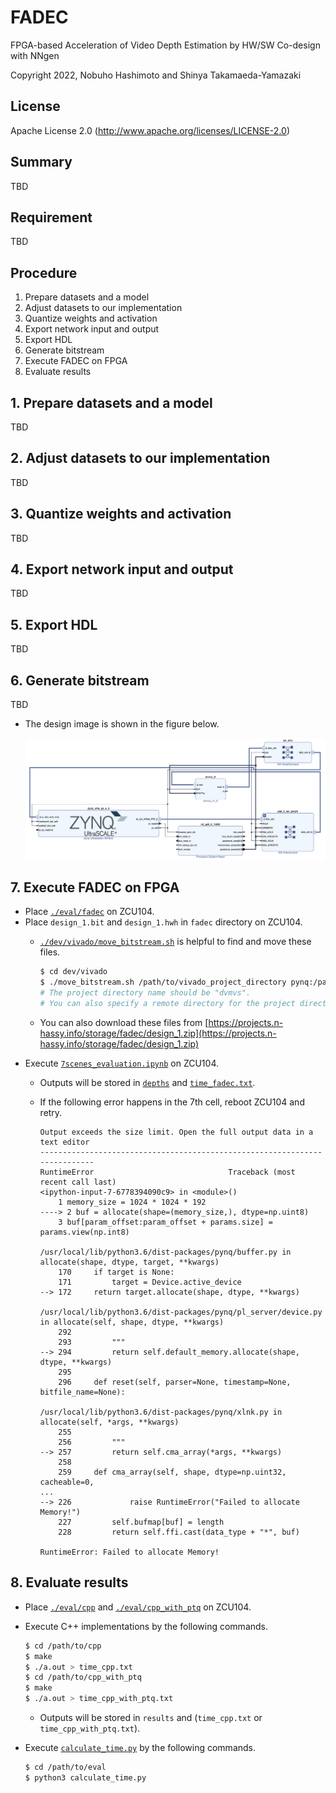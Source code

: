 # FADEC

FPGA-based Acceleration of Video Depth Estimation by HW/SW Co-design with NNgen

Copyright 2022, Nobuho Hashimoto and Shinya Takamaeda-Yamazaki


## License

Apache License 2.0 (http://www.apache.org/licenses/LICENSE-2.0)


## Summary

TBD


## Requirement

TBD


## Procedure

1. Prepare datasets and a model
1. Adjust datasets to our implementation
1. Quantize weights and activation
1. Export network input and output
1. Export HDL
1. Generate bitstream
1. Execute FADEC on FPGA
1. Evaluate results


## 1. Prepare datasets and a model

TBD


## 2. Adjust datasets to our implementation

TBD


## 3. Quantize weights and activation

TBD


## 4. Export network input and output

TBD


## 5. Export HDL

TBD


## 6. Generate bitstream

TBD

- The design image is shown in the figure below.

    ![design image](./img/design_1.png)


## 7. Execute FADEC on FPGA

- Place [`./eval/fadec`](./eval/fadec) on ZCU104.
- Place `design_1.bit` and `design_1.hwh` in `fadec` directory on ZCU104.
    - [`./dev/vivado/move_bitstream.sh`](./dev/vivado/move_bitstream.sh) is helpful to find and move these files.

        ```sh
        $ cd dev/vivado
        $ ./move_bitstream.sh /path/to/vivado_project_directory pynq:/path/to/fadec
        # The project directory name should be "dvmvs".
        # You can also specify a remote directory for the project directory.
        ```

    - You can also download these files from [https://projects.n-hassy.info/storage/fadec/design_1.zip](https://projects.n-hassy.info/storage/fadec/design_1.zip)
- Execute [`7scenes_evaluation.ipynb`](./eval/fadec/7scenes_evaluation.ipynb) on ZCU104.
    - Outputs will be stored in [`depths`](./eval/fadec/depths) and [`time_fadec.txt`](./eval/fadec/time_fadec.txt).
    - If the following error happens in the 7th cell, reboot ZCU104 and retry.

        ```
        Output exceeds the size limit. Open the full output data in a text editor
        ---------------------------------------------------------------------------
        RuntimeError                              Traceback (most recent call last)
        <ipython-input-7-6778394090c9> in <module>()
            1 memory_size = 1024 * 1024 * 192
        ----> 2 buf = allocate(shape=(memory_size,), dtype=np.uint8)
            3 buf[param_offset:param_offset + params.size] = params.view(np.int8)

        /usr/local/lib/python3.6/dist-packages/pynq/buffer.py in allocate(shape, dtype, target, **kwargs)
            170     if target is None:
            171         target = Device.active_device
        --> 172     return target.allocate(shape, dtype, **kwargs)

        /usr/local/lib/python3.6/dist-packages/pynq/pl_server/device.py in allocate(self, shape, dtype, **kwargs)
            292
            293         """
        --> 294         return self.default_memory.allocate(shape, dtype, **kwargs)
            295
            296     def reset(self, parser=None, timestamp=None, bitfile_name=None):

        /usr/local/lib/python3.6/dist-packages/pynq/xlnk.py in allocate(self, *args, **kwargs)
            255
            256         """
        --> 257         return self.cma_array(*args, **kwargs)
            258
            259     def cma_array(self, shape, dtype=np.uint32, cacheable=0,
        ...
        --> 226             raise RuntimeError("Failed to allocate Memory!")
            227         self.bufmap[buf] = length
            228         return self.ffi.cast(data_type + "*", buf)

        RuntimeError: Failed to allocate Memory!
        ```

## 8. Evaluate results

- Place [`./eval/cpp`](./eval/cpp) and [`./eval/cpp_with_ptq`](./eval/cpp_with_ptq) on ZCU104.
- Execute C++ implementations by the following commands.

    ```bash
    $ cd /path/to/cpp
    $ make
    $ ./a.out > time_cpp.txt
    $ cd /path/to/cpp_with_ptq
    $ make
    $ ./a.out > time_cpp_with_ptq.txt
    ```

    - Outputs will be stored in `results` and (`time_cpp.txt` or `time_cpp_with_ptq.txt`).
- Execute [`calculate_time.py`](./eval/calculate_time.py) by the following commands.

    ```bash
    $ cd /path/to/eval
    $ python3 calculate_time.py
    ```
